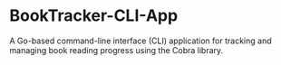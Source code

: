 # BookTracker-CLI-App
A Go-based command-line interface (CLI) application for tracking and managing book reading progress using the Cobra library.
